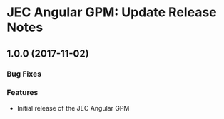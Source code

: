 # JEC Angular GPM: Update Release Notes

<a name="jec-gpm-angular-1.0.0"></a>
## **1.0.0** (2017-11-02)

### Bug Fixes

### Features

- Initial release of the JEC Angular GPM